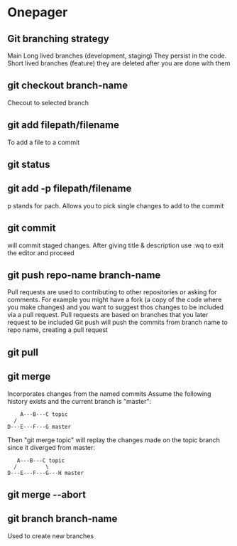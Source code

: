 # Onepager

## Git branching strategy
Main
Long lived branches (development, staging) They persist in the code. 
Short lived branches (feature) they are deleted after you are done with them

## git checkout branch-name
Checout to selected branch

## git add filepath/filename
To add a file to a commit

## git status


## git add -p filepath/filename
p stands for pach. Allows you to pick single changes to add to the commit

## git commit
will commit staged changes. After giving title & description use :wq to exit the editor and proceed

## git push repo-name branch-name
Pull requests are used to contributing to other repositories or asking for comments.
For example you might have a fork (a copy of the code where you make changes) and you want to suggest thos changes to be included via a pull request.
Pull requests are based on branches that you later request to be included
Git push will push the commits from branch name to repo name, creating a pull request

## git pull

## git merge
Incorporates changes from the named commits
Assume the following history exists and the current branch is "master":

	    A---B---C topic
	  /
    D---E---F---G master
    
Then "git merge topic" will replay the changes made on the topic branch since it diverged from master:

	   A---B---C topic
	  /         \
    D---E---F---G---H master

## git merge --abort

## git branch branch-name
Used to create new branches

